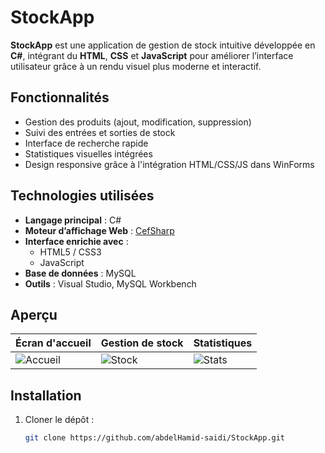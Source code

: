 # StockApp

**StockApp** est une application de gestion de stock intuitive développée en **C#**, intégrant du **HTML**, **CSS** et **JavaScript** pour améliorer l’interface utilisateur grâce à un rendu visuel plus moderne et interactif.


## Fonctionnalités

-  Gestion des produits (ajout, modification, suppression)
-  Suivi des entrées et sorties de stock
-  Interface de recherche rapide
-  Statistiques visuelles intégrées
-  Design responsive grâce à l'intégration HTML/CSS/JS dans WinForms


##  Technologies utilisées

- **Langage principal** : C#
- **Moteur d’affichage Web** : [CefSharp](https://github.com/cefsharp/CefSharp)
- **Interface enrichie avec** :
  - HTML5 / CSS3
  - JavaScript
- **Base de données** : MySQL
- **Outils** : Visual Studio, MySQL Workbench


## Aperçu

| Écran d'accueil | Gestion de stock | Statistiques |
|-----------------|------------------|--------------|
| ![Accueil](assets/home.png) | ![Stock](assets/stock.png) | ![Stats](assets/stats.png) |


## Installation

1. Cloner le dépôt :
   ```bash
   git clone https://github.com/abdelHamid-saidi/StockApp.git
